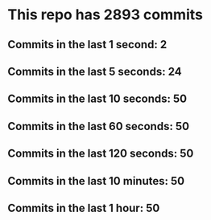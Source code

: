 # This repo has 2893 commits

## Commits in the last 1 second: 2
## Commits in the last 5 seconds: 24
## Commits in the last 10 seconds: 50
## Commits in the last 60 seconds: 50
## Commits in the last 120 seconds: 50
## Commits in the last 10 minutes: 50
## Commits in the last 1 hour: 50
